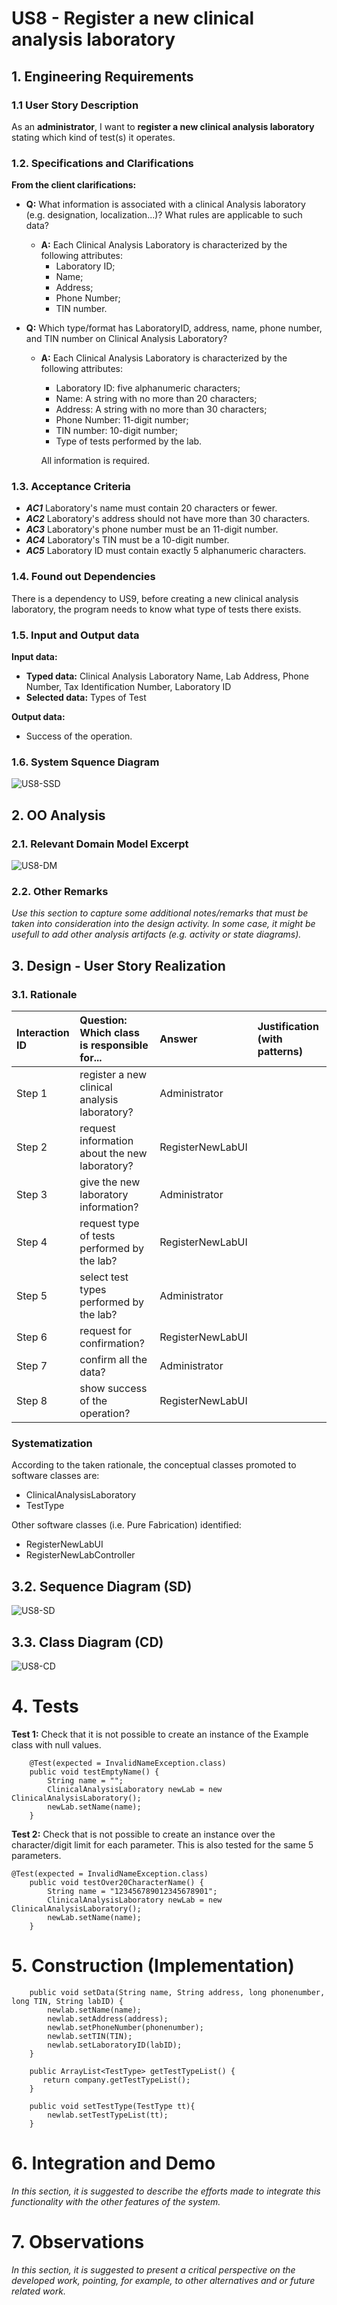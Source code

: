 # US8 - Register a new clinical analysis laboratory

## 1. Engineering Requirements

### 1.1 User Story Description

As an **administrator**, I want to **register a new clinical analysis laboratory** stating which
kind of test(s) it operates.

### 1.2. Specifications and Clarifications

**From the client clarifications:**
* **Q:** What information is associated with a clinical Analysis laboratory (e.g. designation, localization...)? What rules are applicable to such data?
    * **A:** Each Clinical Analysis Laboratory is characterized by the following attributes:
        * Laboratory ID;
        * Name;
        * Address;
        * Phone Number;
        * TIN number.

* **Q:** Which type/format has LaboratoryID, address, name, phone number, and TIN number on Clinical Analysis Laboratory?
    * **A:** Each Clinical Analysis Laboratory is characterized by the following attributes:
         * Laboratory ID: five alphanumeric characters;
         * Name: A string with no more than 20 characters;
         * Address: A string with no more than 30 characters;
         * Phone Number: 11-digit number;
         * TIN number: 10-digit number;
         * Type of tests performed by the lab.
         
         All information is required.
         
### 1.3. Acceptance Criteria

* _**AC1**_ Laboratory's name must contain 20 characters or fewer.
* _**AC2**_ Laboratory's address should not have more than 30 characters.
* _**AC3**_ Laboratory's phone number must be an 11-digit number.
* _**AC4**_ Laboratory's TIN must be a 10-digit number.
* _**AC5**_ Laboratory ID must contain exactly 5 alphanumeric characters.

### 1.4. Found out Dependencies

There is a dependency to US9, before creating a new clinical analysis laboratory, the program needs to know what type of tests there exists.

### 1.5. Input and Output data
**Input data:**
- **Typed data:** Clinical Analysis Laboratory Name, Lab Address, Phone Number, Tax Identification Number, Laboratory ID
- **Selected data:** Types of Test

**Output data:**
- Success of the operation.

### 1.6. System Squence Diagram

![US8-SSD](US8_SSD.svg)

## 2. OO Analysis

### 2.1. Relevant Domain Model Excerpt

![US8-DM](US8_DM.svg)

### 2.2. Other Remarks

*Use this section to capture some additional notes/remarks that must be taken into consideration into the design activity. In some case, it might be usefull to add other analysis artifacts (e.g. activity or state diagrams).*

## 3. Design - User Story Realization 

### 3.1. Rationale

| Interaction ID | Question: Which class is responsible for... | Answer        | Justification (with patterns)  |
|:-------------  |:------------------------------------------  |:--------------|:------------------------------ |
| Step 1 | register a new clinical analysis laboratory? | Administrator| |
| Step 2 | request information about the new laboratory? | RegisterNewLabUI | |
| Step 3 | give the new laboratory information? | Administrator | |
| Step 4 | request type of tests performed by the lab? | RegisterNewLabUI | |
| Step 5 | select test types performed by the lab? | Administrator | |
| Step 6 | request for confirmation? | RegisterNewLabUI | |
| Step 7 | confirm all the data? | Administrator | |
| Step 8 | show success of the operation? | RegisterNewLabUI             

### Systematization ##

According to the taken rationale, the conceptual classes promoted to software classes are: 

 * ClinicalAnalysisLaboratory
 * TestType

Other software classes (i.e. Pure Fabrication) identified: 
 * RegisterNewLabUI  
 * RegisterNewLabController

## 3.2. Sequence Diagram (SD)

![US8-SD](US8_SD.svg)

## 3.3. Class Diagram (CD)

![US8-CD](US8_CD.svg)

# 4. Tests 

**Test 1:** Check that it is not possible to create an instance of the Example class with null values. 

	    @Test(expected = InvalidNameException.class)
        public void testEmptyName() {
            String name = "";
            ClinicalAnalysisLaboratory newLab = new ClinicalAnalysisLaboratory();
            newLab.setName(name);
        }

**Test 2:** Check that is not possible to create an instance over the character/digit limit for each parameter. This is also tested for the same 5 parameters.

    @Test(expected = InvalidNameException.class)
        public void testOver20CharacterName() {
            String name = "123456789012345678901";
            ClinicalAnalysisLaboratory newLab = new ClinicalAnalysisLaboratory();
            newLab.setName(name);
        }

# 5. Construction (Implementation)

        public void setData(String name, String address, long phonenumber, long TIN, String labID) {
            newlab.setName(name);
            newlab.setAddress(address);
            newlab.setPhoneNumber(phonenumber);
            newlab.setTIN(TIN);
            newlab.setLaboratoryID(labID);
        }
    
        public ArrayList<TestType> getTestTypeList() {
           return company.getTestTypeList();
        }
    
        public void setTestType(TestType tt){
            newlab.setTestTypeList(tt);
        }

# 6. Integration and Demo 

*In this section, it is suggested to describe the efforts made to integrate this functionality with the other features of the system.*

# 7. Observations

*In this section, it is suggested to present a critical perspective on the developed work, pointing, for example, to other alternatives and or future related work.*